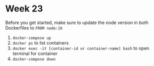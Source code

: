 # Week 23

Before you get started, make sure to update the node version in both Dockerfiles to `FROM node:16`

1. `docker-compose up`
2. `docker ps` to list containers
3. `docker exec -it [container-id or container-name] bash` to open terminal for container
4. `docker-compose down`
